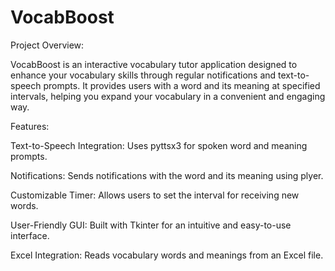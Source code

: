 # VocabBoost
Project Overview:

VocabBoost is an interactive vocabulary tutor application designed to enhance your vocabulary skills through regular notifications and text-to-speech prompts. It provides users with a word and its meaning at specified intervals, helping you expand your vocabulary in a convenient and engaging way.

Features:

Text-to-Speech Integration: Uses pyttsx3 for spoken word and meaning prompts.

Notifications: Sends notifications with the word and its meaning using plyer.

Customizable Timer: Allows users to set the interval for receiving new words.

User-Friendly GUI: Built with Tkinter for an intuitive and easy-to-use interface.

Excel Integration: Reads vocabulary words and meanings from an Excel file.
